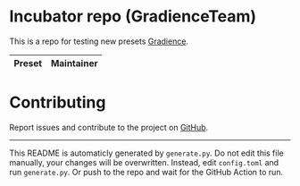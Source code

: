 # Incubator repo (GradienceTeam)

This is a repo for testing new presets [Gradience](https://github.com/GradienceTeam/Gradience).

Preset     | Maintainer
-----------|---------------------------------------------------


# Contributing

Report issues and contribute to the project on [GitHub](https://github.com/GradienceTeam/Gradience).



---

This README is automaticly generated by `generate.py`. Do not edit this file manually, your changes will be overwritten. Instead, edit `config.toml` and run `generate.py`. Or push to the repo and wait for the GitHub Action to run.

